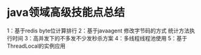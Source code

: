 # java领域高级技能点总结
1：基于redis byte位计算排行
2：基于javaagent 修改字节码的方式 统计方法执行时间
3：高并发下的不多发不少发秒杀方案
4：多线程线程池使用
5：基于ThreadLocal的实例应用
